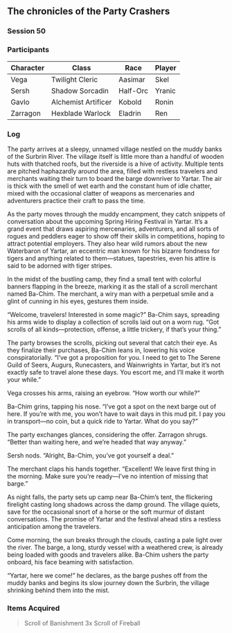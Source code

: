 ## The chronicles of the Party Crashers
### Session 50

### Participants
| Character| Class | Race | Player |
|--|--|--|--|
| Vega | Twilight Cleric | Aasimar | Skel |
| Sersh | Shadow Sorcadin | Half-Orc | Yranic |
| Gavlo | Alchemist Artificer | Kobold | Ronin |
| Zarragon | Hexblade Warlock | Eladrin | Ren |

### Log
The party arrives at a sleepy, unnamed village nestled on the muddy banks of the Surbrin River. The village itself is little more than a handful of wooden huts with thatched roofs, but the riverside is a hive of activity. Multiple tents are pitched haphazardly around the area, filled with restless travelers and merchants waiting their turn to board the barge downriver to Yartar. The air is thick with the smell of wet earth and the constant hum of idle chatter, mixed with the occasional clatter of weapons as mercenaries and adventurers practice their craft to pass the time.

As the party moves through the muddy encampment, they catch snippets of conversation about the upcoming Spring Hiring Festival in Yartar. It’s a grand event that draws aspiring mercenaries, adventurers, and all sorts of rogues and peddlers eager to show off their skills in competitions, hoping to attract potential employers. They also hear wild rumors about the new Waterbaron of Yartar, an eccentric man known for his bizarre fondness for tigers and anything related to them—statues, tapestries, even his attire is said to be adorned with tiger stripes.

In the midst of the bustling camp, they find a small tent with colorful banners flapping in the breeze, marking it as the stall of a scroll merchant named Ba-Chim. The merchant, a wiry man with a perpetual smile and a glint of cunning in his eyes, gestures them inside.

“Welcome, travelers! Interested in some magic?” Ba-Chim says, spreading his arms wide to display a collection of scrolls laid out on a worn rug. “Got scrolls of all kinds—protection, offense, a little trickery, if that’s your thing.”

The party browses the scrolls, picking out several that catch their eye. As they finalize their purchases, Ba-Chim leans in, lowering his voice conspiratorially. “I’ve got a proposition for you. I need to get to The Serene Guild of Seers, Augurs, Runecasters, and Wainwrights in Yartar, but it’s not exactly safe to travel alone these days. You escort me, and I’ll make it worth your while.”

Vega crosses his arms, raising an eyebrow. “How worth our while?”

Ba-Chim grins, tapping his nose. “I’ve got a spot on the next barge out of here. If you’re with me, you won’t have to wait days in this mud pit. I pay you in transport—no coin, but a quick ride to Yartar. What do you say?”

The party exchanges glances, considering the offer. Zarragon shrugs. “Better than waiting here, and we’re headed that way anyway.”

Sersh nods. “Alright, Ba-Chim, you’ve got yourself a deal.”

The merchant claps his hands together. “Excellent! We leave first thing in the morning. Make sure you’re ready—I’ve no intention of missing that barge.”

As night falls, the party sets up camp near Ba-Chim’s tent, the flickering firelight casting long shadows across the damp ground. The village quiets, save for the occasional snort of a horse or the soft murmur of distant conversations. The promise of Yartar and the festival ahead stirs a restless anticipation among the travelers.

Come morning, the sun breaks through the clouds, casting a pale light over the river. The barge, a long, sturdy vessel with a weathered crew, is already being loaded with goods and travelers alike. Ba-Chim ushers the party onboard, his face beaming with satisfaction.

“Yartar, here we come!” he declares, as the barge pushes off from the muddy banks and begins its slow journey down the Surbrin, the village shrinking behind them into the mist.

### Items Acquired
> Scroll of Banishment
> 3x Scroll of Fireball
